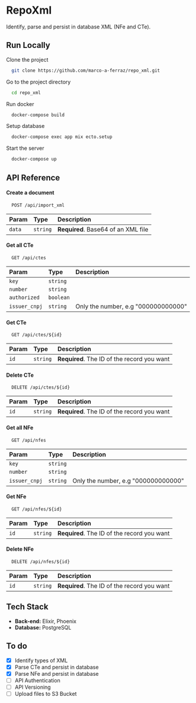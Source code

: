 # RepoXml

Identify, parse and persist in database XML (NFe and CTe).

## Run Locally

Clone the project

```bash
  git clone https://github.com/marco-a-ferraz/repo_xml.git
```

Go to the project directory

```bash
  cd repo_xml
```

Run docker

```bash
  docker-compose build
```

Setup database

```bash
  docker-compose exec app mix ecto.setup
```

Start the server
```bash
  docker-compose up
```

## API Reference

#### Create a document

```http
  POST /api/import_xml
```

| Param   | Type       | Description                           |
| :---------- | :--------- | :---------------------------------- |
| `data` | `string` | **Required**. Base64 of an XML file |


#### Get all CTe

```http
  GET /api/ctes
```

| Param   | Type       | Description                                   |
| :---------- | :--------- | :------------------------------------------ |
| `key`      | `string` |   |
| `number`      | `string` |   |
| `authorized` | `boolean` | |
| `issuer_cnpj` | `string` | Only the number, e.g "000000000000"|


#### Get CTe

```http
  GET /api/ctes/${id}
```

| Param   | Type       | Description                                   |
| :---------- | :--------- | :------------------------------------------ |
| `id`      | `string` | **Required**. The ID of the record you want |

#### Delete CTe

```http
  DELETE /api/ctes/${id}
```

| Param   | Type       | Description                                   |
| :---------- | :--------- | :------------------------------------------ |
| `id`      | `string` | **Required**. The ID of the record you want |

#### Get all NFe

```http
  GET /api/nfes
```

| Param   | Type       | Description                                   |
| :---------- | :--------- | :------------------------------------------ |
| `key`      | `string` |   |
| `number`      | `string` |   |
| `issuer_cnpj` | `string` | Only the number, e.g "000000000000"|


#### Get NFe

```http
  GET /api/nfes/${id}
```

| Param   | Type       | Description                                   |
| :---------- | :--------- | :------------------------------------------ |
| `id`      | `string` | **Required**. The ID of the record you want |

#### Delete NFe

```http
  DELETE /api/nfes/${id}
```

| Param   | Type       | Description                                   |
| :---------- | :--------- | :------------------------------------------ |
| `id`      | `string` | **Required**. The ID of the record you want |



## Tech Stack

* **Back-end:** Elixir, Phoenix
* **Database:** PostgreSQL


## To do
- [x]   Identify types of XML
- [x]   Parse CTe and persist in database
- [x]   Parse NFe and persist in database
- [ ]   API Authentication
- [ ]   API Versioning
- [ ]   Upload files to S3 Bucket